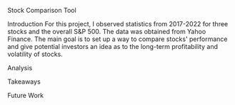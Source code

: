 Stock Comparison Tool

Introduction
For this project, I observed statistics from 2017-2022 for three stocks and the overall S&P 500. The data was obtained from Yahoo Finance. The main goal is to set up a way to compare stocks' performance and give potential investors an idea as to the long-term profitability and volatility of stocks.


Analysis



Takeaways

Future Work
